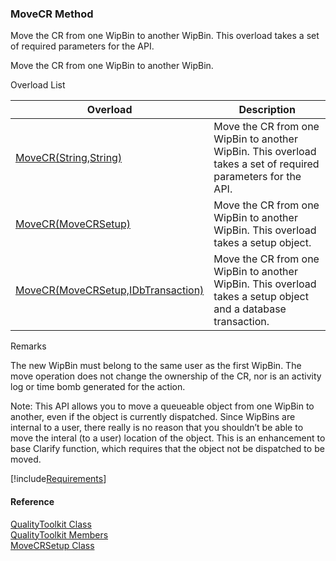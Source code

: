 ﻿### MoveCR Method

Move the CR from one WipBin to another WipBin. This overload takes a set of required parameters for the API.

Move the CR from one WipBin to another WipBin.

Overload List

| Overload | Description |
| --- | --- |
| [MoveCR(String,String)](FChoice.Toolkits.Clarify~FChoice.Toolkits.Clarify.Quality.QualityToolkit~MoveCR(String,String).md) | Move the CR from one WipBin to another WipBin. This overload takes a set of required parameters for the API.   |
| [MoveCR(MoveCRSetup)](FChoice.Toolkits.Clarify~FChoice.Toolkits.Clarify.Quality.QualityToolkit~MoveCR(MoveCRSetup).md) | Move the CR from one WipBin to another WipBin. This overload takes a setup object.   |
| [MoveCR(MoveCRSetup,IDbTransaction)](FChoice.Toolkits.Clarify~FChoice.Toolkits.Clarify.Quality.QualityToolkit~MoveCR(MoveCRSetup,IDbTransaction).md) | Move the CR from one WipBin to another WipBin. This overload takes a setup object and a database transaction.   |

Remarks

The new WipBin must belong to the same user as the first WipBin. The move operation does not change the ownership of the CR, nor is an activity log or time bomb generated for the action.

Note: This API allows you to move a queueable object from one WipBin to another, even if the object is currently dispatched. Since WipBins are internal to a user, there really is no reason that you shouldn’t be able to move the interal (to a user) location of the object. This is an enhancement to base Clarify function, which requires that the object not be dispatched to be moved.

[!include[Requirements](../partials/requirements.md)]



#### Reference

[QualityToolkit Class](FChoice.Toolkits.Clarify~FChoice.Toolkits.Clarify.Quality.QualityToolkit.md)  
[QualityToolkit Members](FChoice.Toolkits.Clarify~FChoice.Toolkits.Clarify.Quality.QualityToolkit_members.md)  
[MoveCRSetup Class](FChoice.Toolkits.Clarify~FChoice.Toolkits.Clarify.Quality.MoveCRSetup.md)
